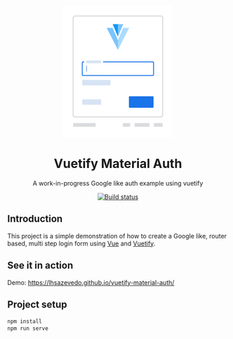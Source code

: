 <div align="center">
  <a href="https://lhsazevedo.github.io/vuetify-material-auth/">
    <img src=".github/assets/logo.svg" alt="Logo" height="300px" />
  </a>
</div>

<h1 align="center">Vuetify Material Auth</h1>
<p align="center">A work-in-progress Google like auth example using vuetify</p>

<p align="center">
  <a href="https://travis-ci.com/lhsazevedo/vuetify-material-auth">
    <img src="https://travis-ci.com/lhsazevedo/vuetify-material-auth.svg?branch=master" alt="Build status" />
  </a>
</p>

## Introduction
This project is a simple demonstration of how to create a Google like, router based, multi step login form using [Vue](https://vuejs.org/) and [Vuetify](https://vuetifyjs.com/en/).

## See it in action
Demo: https://lhsazevedo.github.io/vuetify-material-auth/

## Project setup
```
npm install
npm run serve
```

